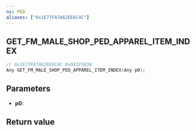 ```yaml
---
ns: PED
aliases: ["0x1E77FA7A62EE6C4C"]
---
```

## GET_FM_MALE_SHOP_PED_APPAREL_ITEM_INDEX

```c
// 0x1E77FA7A62EE6C4C 0x021F5B36
Any GET_FM_MALE_SHOP_PED_APPAREL_ITEM_INDEX(Any p0);
```

## Parameters
* **p0**: 

## Return value
